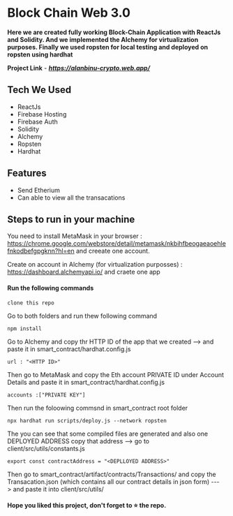 
# Block Chain Web 3.0

**Here we are created fully working Block-Chain Application with ReactJs and Solidity. And we implemented the Alchemy for virtualization purposes. Finally we used ropsten for local testing and deployed on ropsten using hardhat**

**Project Link** - ***https://alanbinu-crypto.web.app/***

## Tech We Used

- ReactJs
- Firebase Hosting
- Firebase Auth
- Solidity
- Alchemy
- Ropsten
- Hardhat

## Features

- Send Etherium
- Can able to view all the transacations

## Steps to run in your machine

You need to install MetaMask in your browser  :  https://chrome.google.com/webstore/detail/metamask/nkbihfbeogaeaoehlefnkodbefgpgknn?hl=en  and creeate one account.

Create on account in Alchemy (for virtualization purposses) : https://dashboard.alchemyapi.io/ and craete one app


#### Run the following commands
```
clone this repo
```
Go to both folders and run thew following command

```
npm install
```
Go to Alchemy and copy thr HTTP ID of the app that we created --> and paste it in smart_contract/hardhat.config.js
```
url : "<HTTP ID>"
```

Then go to MetaMask and copy the Eth account PRIVATE ID under Account Details and paste it in smart_contract/hardhat.config.js
```
accounts :["PRIVATE KEY"]
```

Then run the foloowing commsnd in smart_contract root folder

```
npx hardhat run scripts/deploy.js --network ropsten
```

The you can see that some compiled files are generated and also one DEPLOYED ADDRESS copy that address --> go to client/src/utils/constants.js
```
export const contractAddress = "<DEPLLOYED ADDRESS>"
```

Then go to smart_contract/artifact/contracts/Transactions/ and copy the Transacation.json (which contains all our contract details in json form) ---> and paste it into client/src/utils/



#### Hope you liked this project, don't forget to ⭐ the repo.
